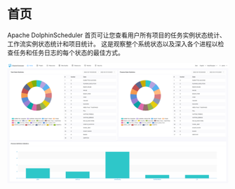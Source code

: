 # 首页

Apache DolphinScheduler 首页可让您查看用户所有项目的任务实例状态统计、工作流实例状态统计和项目统计。 这是观察整个系统状态以及深入各个进程以检查任务和任务日志的每个状态的最佳方式。

![homepage](../../../img/new_ui/dev/homepage/homepage.png)
